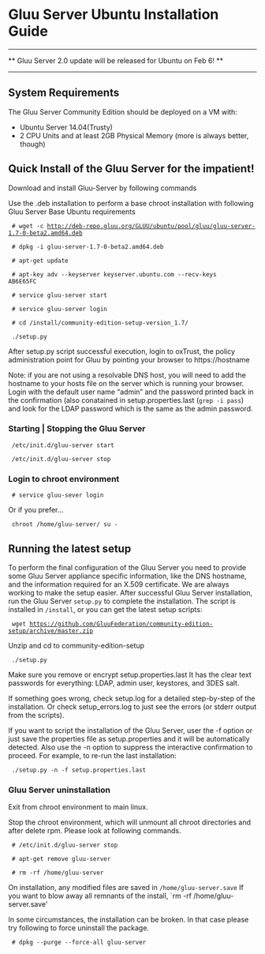 # Gluu Server Ubuntu Installation Guide

***

** Gluu Server 2.0 update will be released for Ubuntu on Feb 6! **

***

## System Requirements

The Gluu Server Community Edition should be deployed on a VM with:

* Ubuntu Server 14.04(Trusty)
* 2 CPU Units and at least 2GB Physical Memory (more is always better, though)

## Quick Install of the Gluu Server for the impatient! 

Download and install Gluu-Server by following commands

Use the .deb installation to perform a base chroot installation with following Gluu Server Base Ubuntu requirements

<!---
<code> # wget http://deb-repo.gluu.org/GLUU/ubuntu/pool/gluu/gluu-ce-repo-1.9-0.amd64.deb </code>
-->

<code> # wget -c http://deb-repo.gluu.org/GLUU/ubuntu/pool/gluu/gluu-server-1.7-0-beta2.amd64.deb </code>

<!---
<code> # dpkg -i gluu-ce-repo-1.9-0.amd64.deb </code>
-->

<code> # dpkg -i gluu-server-1.7-0-beta2.amd64.deb </code> 

<code> # apt-get update </code>

<code> # apt-key adv --keyserver keyserver.ubuntu.com --recv-keys AB6E65FC </code>

<!---
<code> # apt-get install gluu-server </code>
--> 

<code> # service gluu-server start </code>

<code> # service gluu-server login </code> 

<!---
<code> # chroot /home/gluu-server su - root </code> 
-->
<!---
<code> # cd /install/community-edition-setup-master/ </code>
-->

<code> # cd /install/community-edition-setup-version_1.7/ </code>

<code> ./setup.py </code>

After setup.py script successful execution, login to oxTrust, the policy
administration point for Gluu by pointing your browser to 
https://hostname

Note: if you are not using a resolvable DNS host, you will need to add 
the hostname to your hosts file on the server which is running your browser.
Login with the default user name “admin” and the password printed back in 
the confirmation (also conatained in setup.properties.last (`grep -i pass`)
and look for the LDAP password which is the same as the admin password.

### Starting | Stopping the Gluu Server

<code> /etc/init.d/gluu-server start </code>
 
<code> /etc/init.d/gluu-server stop </code>

### Login to chroot environment

<code> # service gluu-sever login </code>

Or if you prefer... 

<code> chroot /home/gluu-server/ su - </code>

## Running the latest setup

To perform the final configuration of the Gluu Server you need to provide 
some Gluu Server appliance specific information, like the DNS hostname, and 
the information required for an X.509 certificate. 
We are always working to make the setup easier. After successful Gluu 
Server installation, run the Gluu Server `setup.py` to complete the 
installation. The script is installed in `/install`, or you can get the latest 
setup scripts:

<code> wget https://github.com/GluuFederation/community-edition-setup/archive/master.zip </code>

Unzip and cd to community-edition-setup

<code> ./setup.py </code>

Make sure you remove or encrypt setup.properties.last It has the clear text passwords for everything: LDAP, admin user, keystores, and 3DES salt.

If something goes wrong, check setup.log for a detailed step-by-step of the installation. Or check setup_errors.log to just see the errors (or stderr output from the scripts).

If you want to script the installation of the Gluu Server, user the -f option or just save the properties file as setup.properties and it will be automatically detected. Also use the -n option to suppress the interactive confirmation to proceed. For example, to re-run the last installation:

<code> ./setup.py -n -f setup.properties.last </code>

### Gluu Server uninstallation

Exit from chroot environment to main linux.

Stop the chroot environment, which will unmount all chroot directories and after delete rpm. Please look at following commands.

<code> # /etc/init.d/gluu-server stop </code>

<code> # apt-get remove gluu-server </code>

<code> # rm -rf /home/gluu-server </code>

On installation, any modified files are saved in `/home/gluu-server.save`
If you want to blow away all remnants of the install, `rm -rf /home/gluu-server.save'

In some circumstances, the installation can be broken. In that case please 
try following to force uninstall the package.

<code> # dpkg --purge --force-all gluu-server </code>
